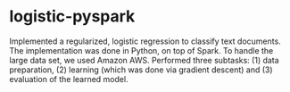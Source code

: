 # logistic-pyspark

Implemented a regularized, logistic regression to classify text documents. The implementation was done in Python, on top of Spark. To handle the large data set, we used Amazon AWS.
Performed three subtasks: (1) data preparation, (2) learning (which was done via gradient descent) and (3) evaluation of the learned model.
